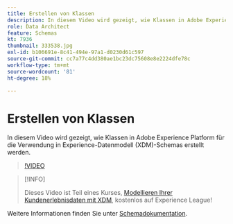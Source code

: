```yaml
---
title: Erstellen von Klassen
description: In diesem Video wird gezeigt, wie Klassen in Adobe Experience Platform für die Verwendung in Experience-Datenmodell (XDM)-Schemas erstellt werden.
role: Data Architect
feature: Schemas
kt: 7936
thumbnail: 333538.jpg
exl-id: b106691e-8c41-494e-97a1-d0230d61c597
source-git-commit: cc7a77c4dd380ae1bc23dc75608e8e2224dfe78c
workflow-type: tm+mt
source-wordcount: '81'
ht-degree: 18%

---
```


# Erstellen von Klassen

In diesem Video wird gezeigt, wie Klassen in Adobe Experience Platform für die Verwendung in Experience-Datenmodell (XDM)-Schemas erstellt werden.

>[!VIDEO](https://video.tv.adobe.com/v/333538?quality=12&learn=on)

>[!INFO]
>
> Dieses Video ist Teil eines Kurses, [Modellieren Ihrer Kundenerlebnisdaten mit XDM](https://experienceleague.adobe.com/?recommended=ExperiencePlatform-D-1-2021.1.xdm), kostenlos auf Experience League!

Weitere Informationen finden Sie unter [Schemadokumentation](https://experienceleague.adobe.com/docs/experience-platform/xdm/home.html?lang=de).
